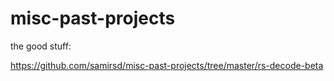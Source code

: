 # misc-past-projects

the good stuff: 

https://github.com/samirsd/misc-past-projects/tree/master/rs-decode-beta
